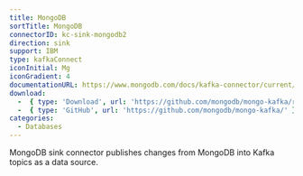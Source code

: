 ```yaml
---
title: MongoDB
sortTitle: MongoDB
connectorID: kc-sink-mongodb2
direction: sink
support: IBM
type: kafkaConnect
iconInitial: Mg
iconGradient: 4
documentationURL: https://www.mongodb.com/docs/kafka-connector/current/
download:
  -  { type: 'Download', url: 'https://github.com/mongodb/mongo-kafka/releases' }
  -  { type: 'GitHub', url: 'https://github.com/mongodb/mongo-kafka/' }
categories:
  - Databases
---
```

MongoDB sink connector publishes changes from MongoDB into Kafka topics as a data source.

